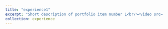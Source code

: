 ```yaml
---
title: "experience1"
excerpt: "Short description of portfolio item number 1<br/><video src='https://raw.githubusercontent.com/august779188/august779188.github.io/master/images/01.mp4' controls='controls' style='max-width: 700px;'></video>"
collection: experience
---
```

